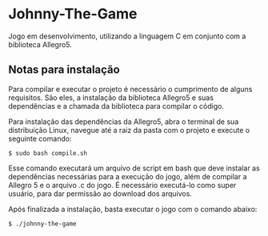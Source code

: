 # Johnny-The-Game

Jogo em desenvolvimento, utilizando a linguagem C em conjunto com a biblioteca Allegro5.

## Notas para instalação

Para compilar e executar o projeto é necessário o cumprimento de alguns requisitos. São eles, a instalação da biblioteca Allegro5 e suas dependências e a chamada da biblioteca para compilar o código.

Para instalação das dependências da Allegro5, abra o terminal de sua distribuição Linux, navegue até a raiz da pasta com o projeto e execute o seguinte comando:

```
$ sudo bash compile.sh
```

Esse comando executará um arquivo de script em bash que deve instalar as dependências necessárias para a execução do jogo, além de compilar a Allegro 5 e o arquivo .c do jogo. É necessário executá-lo como super usuário, para dar permissão ao download dos arquivos.

Após finalizada a instalação, basta executar o jogo com o comando abaixo:

```
$ ./johnny-the-game
```
